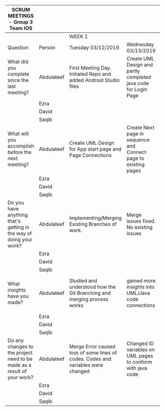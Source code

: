 | SCRUM MEETINGS - Group 3 Team IOS                                       |            |                                                                                   |                                                                  |                                                            |                                                                                 |                     | 
|-------------------------------------------------------------------------|------------|-----------------------------------------------------------------------------------|------------------------------------------------------------------|------------------------------------------------------------|---------------------------------------------------------------------------------|---------------------| 
|                                                                         |            | WEEK 1                                                                            |                                                                  |                                                            |                                                                                 |                     | 
| Question                                                                | Person     | Tuesday 03/12/2019                                                                | Wednesday 03/13/2019                                             | Thursday 03/14/2019                                        | Friday 03/15/2019                                                               | Saturday 03/16/2019 | 
| What did you complete since the last meeting?                           | Abdulateef | First Meeting Day. Initiated Repo and added Android Studio files                  | Create UML Design and partly completed java code for Login Page  | Created Registration Page and completed Java code.         | Added functionalities for Login page to accept email/Username for login         |                     | 
|                                                                         | Ezra       |                                                                                   |                                                                  |                                                            |                                                                                 |                     | 
|                                                                         | David      |                                                                                   |                                                                  |                                                            |                                                                                 |                     | 
|                                                                         | Saqib      |                                                                                   |                                                                  |                                                            |                                                                                 |                     | 
| What will you accomplish before the next meeting?                       | Abdulateef | Create UML Design for App start page and Page Connections                         | Create Next page in sequence and Connect page to existing pages  | Review and add missing functionalities for Login Page      | Complete Button Functionalities for Forgot Username and Password buttons        |                     | 
|                                                                         | Ezra       |                                                                                   |                                                                  |                                                            |                                                                                 |                     | 
|                                                                         | David      |                                                                                   |                                                                  |                                                            |                                                                                 |                     | 
|                                                                         | Saqib      |                                                                                   |                                                                  |                                                            |                                                                                 |                     | 
| Do you have anything that's getting in the way of doing your work?      | Abdulateef | Implementing/Merging Existing Branches of work.                                   | Merge issues fixed. No existing issues                           | No existing issues                                         | No issues                                                                       |                     | 
|                                                                         | Ezra       |                                                                                   |                                                                  |                                                            |                                                                                 |                     | 
|                                                                         | David      |                                                                                   |                                                                  |                                                            |                                                                                 |                     | 
|                                                                         | Saqib      |                                                                                   |                                                                  |                                                            |                                                                                 |                     | 
| What insights have you made?                                            | Abdulateef | Studied and understood how the Git Branching and merging process works            | gained more insights into UML/Java code connections              | Discovered more ways to connect Variables between classes. | Discovered functionalities to maintain an Sqlite Database                       |                     | 
|                                                                         | Ezra       |                                                                                   |                                                                  |                                                            |                                                                                 |                     | 
|                                                                         | David      |                                                                                   |                                                                  |                                                            |                                                                                 |                     | 
|                                                                         | Saqib      |                                                                                   |                                                                  |                                                            |                                                                                 |                     | 
| Do any changes to the project need to be made as a result of your work? | Abdulateef | Merge Error caused loss of some lines of codes. Codes and variables were changed  | Changed ID variables on UML pages to conform with java code      | NONE                                                       | Corrected validation function in Database class to enable email/username login  |                     | 
|                                                                         | Ezra       |                                                                                   |                                                                  |                                                            |                                                                                 |                     | 
|                                                                         | David      |                                                                                   |                                                                  |                                                            |                                                                                 |                     | 
|                                                                         | Saqib      |                                                                                   |                                                                  |                                                            |                                                                                 |                     | 

